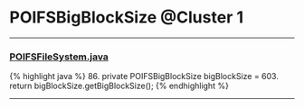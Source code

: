# POIFSBigBlockSize @Cluster 1

***

### [POIFSFileSystem.java](https://searchcode.com/codesearch/view/97397929/)
{% highlight java %}
86. private POIFSBigBlockSize bigBlockSize = 
603.   return bigBlockSize.getBigBlockSize();
{% endhighlight %}

***

